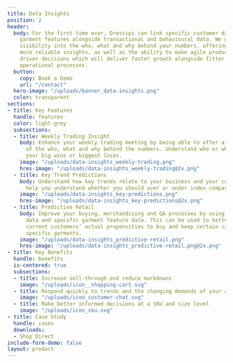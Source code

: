 ```yaml
---
title: Data Insights
position: 2
header:
  body: For the first time ever, Dressipi can link specific customer data with specific
    garment features alongside transactional and behavioural data. We give exceptional
    visibility into the who, what and why behind your numbers, offering you better,
    more reliable insights, as well as the ability to make agile product and data
    driven decisions which will deliver faster growth alongside fitter and more flexible
    operational processes.
  button:
    copy: Book a Demo
    url: "/contact"
  hero-image: "/uploads/banner_data-insights.png"
  color: transparent
sections:
- title: Key Features
  handle: features
  color: light-grey
  subsections:
  - title: Weekly Trading Insight
    body: Enhance your weekly trading meeting by being able to offer a detailed explanation
      of the who, what and why behind the numbers. Understand who or what is driving
      your big wins or biggest loses.
    image: "/uploads/data-insights_weekly-trading.png"
    hres-image: "/uploads/data-insights_weekly-trading@2x.png"
  - title: Key Trend Predictions
    body: Understand how key trends relate to your business and your customers. We’ll
      help you understand whether you should over or under index compared to the industry.
    image: "/uploads/data-insights_key-predictions.png"
    hres-image: "/uploads/data-insights_key-predictions@2x.png"
  - title: Predictive Retail
    body: Improve your buying, merchandising and QA processes by using specific customer
      data and specific garment feature data. This can be used to better predict your
      current customers’ actual propensities to buy and keep certain categories and
      specific garments.
    image: "/uploads/data-insights_predictive-retail.png"
    hres-image: "/uploads/data-insights_predictive-retail.png@2x.png"
- title: Key Benefits
  handle: benefits
  is-centered: true
  subsections:
  - title: Increase sell-through and reduce markdowns
    image: "/uploads/icon__shopping-cart.svg"
  - title: Respond quickly to trends and the changing demands of your customers
    image: "/uploads/icon_customer-chat.svg"
  - title: Make better informed decisions at a SKU and size level
    image: "/uploads/icon_sku.svg"
- title: Case Study
  handle: cases
  downloads:
  - Shop Direct
include-form-demo: false
layout: product
---
```


